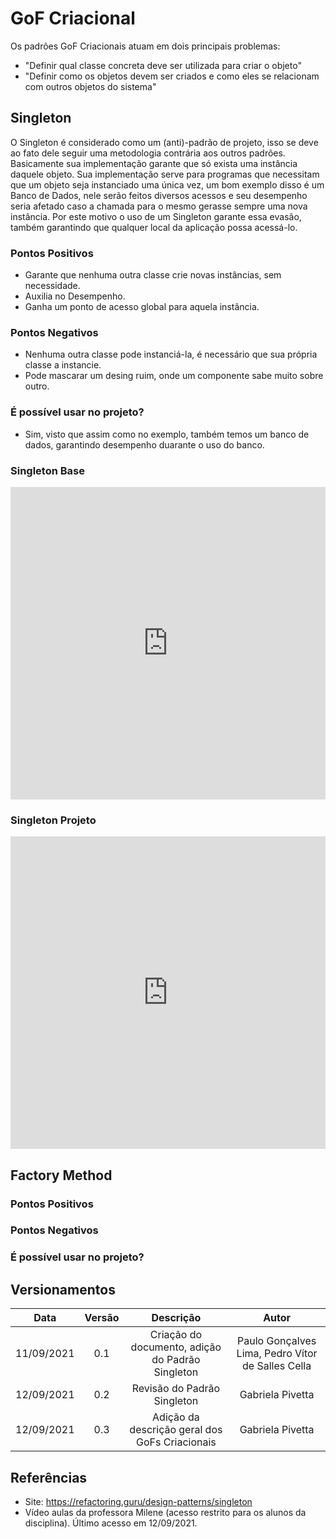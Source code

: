 # GoF Criacional

<p>Os padrões GoF Criacionais atuam em dois principais problemas: 

- "Definir qual classe concreta deve ser utilizada para criar o objeto"
- "Definir como os objetos devem ser criados e como eles se
relacionam com outros objetos do sistema"</p>

## Singleton

<p>O Singleton é considerado como um (anti)-padrão de projeto, isso se deve ao fato dele seguir uma metodologia contrária aos outros padrões. Basicamente sua implementação garante que só exista uma instância daquele objeto. Sua implementação serve para programas que necessitam que um objeto seja instanciado uma única vez, um bom exemplo disso é um Banco de Dados, nele serão feitos diversos acessos e seu desempenho seria afetado caso a chamada para o mesmo gerasse sempre uma nova instância. Por este motivo o uso de um Singleton garante essa evasão, também garantindo que qualquer local da aplicação possa acessá-lo.</p>

### Pontos Positivos

- Garante que nenhuma outra classe crie novas instâncias, sem necessidade.
- Auxilia no Desempenho.
- Ganha um ponto de acesso global para aquela instância.

### Pontos Negativos

- Nenhuma outra classe pode instanciá-la, é necessário que sua própria classe a instancie.
- Pode mascarar um desing ruim, onde um componente sabe muito sobre outro.

### É possível usar no projeto?

- Sim, visto que assim como no exemplo, também temos um banco de dados, garantindo desempenho duarante o uso do banco.

### Singleton Base

<iframe frameborder="0" style="width:100%;height:500px;" src="https://viewer.diagrams.net/?tags={}&highlight=000000&layers=1&nav=1&title=Singleton%20Base#Uhttps%3A%2F%2Fdrive.google.com%2Fuc%3Fid%3D1ek59B6J7Ddlo4yD7pJuVwguPnOfs2pVz%26export%3Ddownload"></iframe>

### Singleton Projeto

<iframe frameborder="0" style="width:100%;height:500px;" src="https://viewer.diagrams.net/?tags={}&highlight=000000&layers=1&nav=1&title=Singleton%20Projeto#Uhttps%3A%2F%2Fdrive.google.com%2Fuc%3Fid%3D1oUqkK33QCT20yyZGkXfmdpyATDGJpBqx%26export%3Ddownload"></iframe>

## Factory Method

### Pontos Positivos

### Pontos Negativos

### É possível usar no projeto?


## Versionamentos

|Data|Versão|Descrição|Autor|
|:--------:|:---:|:-------------------: |:-----------------------:|
|11/09/2021| 0.1 | Criação do documento, adição do Padrão Singleton | Paulo Gonçalves Lima, Pedro Vítor de Salles Cella |
|12/09/2021| 0.2 | Revisão do Padrão Singleton | Gabriela Pivetta |
|12/09/2021| 0.3 | Adição da descrição geral dos GoFs Criacionais | Gabriela Pivetta |


## Referências

- Site: <https://refactoring.guru/design-patterns/singleton>
- Vídeo aulas da professora Milene (acesso restrito para os alunos da disciplina). Último acesso em 12/09/2021.
